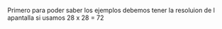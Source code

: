 Primero para poder  saber los ejemplos debemos tener la resoluion de l apantalla si usamos 28 x 28 = 72